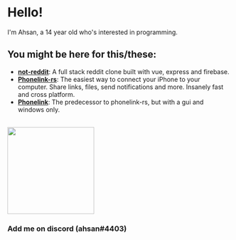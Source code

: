 # Hello!
I'm Ahsan, a 14 year old who's interested in programming. 
<br />

## **You might be here for this/these:**

- **[not-reddit](https://not-reddit.vercel.app)**: A full stack reddit clone built with vue, express and firebase.
- **[Phonelink-rs](https://github.com/ahsan-a/phonelink-rs)**: The easiest way to connect your iPhone to your computer. Share links, files, send notifications and more. Insanely fast and cross platform.
- **[Phonelink](https://github.com/ahsan-a/PhoneLink)**: The predecessor to phonelink-rs, but with a gui and windows only.

<!-- 
## **My favourite tools/langs**:

<code><img height="50" src="https://raw.githubusercontent.com/github/explore/80688e429a7d4ef2fca1e82350fe8e3517d3494d/topics/typescript/typescript.png"></code>
<code><img height="50" src="https://raw.githubusercontent.com/github/explore/80688e429a7d4ef2fca1e82350fe8e3517d3494d/topics/vue/vue.png"></code>
<code><img height="50" src="https://raw.githubusercontent.com/github/explore/80688e429a7d4ef2fca1e82350fe8e3517d3494d/topics/csharp/csharp.png"></code>
<code><img height="50" src="https://upload.wikimedia.org/wikipedia/commons/thumb/0/07/Neovim-mark-flat.svg/1200px-Neovim-mark-flat.svg.png"></code>
<code><img height="50" src="https://raw.githubusercontent.com/github/explore/80688e429a7d4ef2fca1e82350fe8e3517d3494d/topics/lua/lua.png"></code>
<code><img height="50" src="https://raw.githubusercontent.com/github/explore/80688e429a7d4ef2fca1e82350fe8e3517d3494d/topics/nodejs/nodejs.png"></code>
<code><img height="50" src="https://upload.wikimedia.org/wikipedia/commons/thumb/8/84/Deno.svg/1200px-Deno.svg.png"></code>

<br />

## **Things i'd like to learn and improve on:**

<code><img height="50" src="https://raw.githubusercontent.com/github/explore/80688e429a7d4ef2fca1e82350fe8e3517d3494d/topics/c/c.png"></code>
<code><img height="50" src="https://raw.githubusercontent.com/github/explore/80688e429a7d4ef2fca1e82350fe8e3517d3494d/topics/rust/rust.png"></code>
<code><img height="50" src="https://raw.githubusercontent.com/github/explore/80688e429a7d4ef2fca1e82350fe8e3517d3494d/topics/kotlin/kotlin.png"></code>
<code><img height="50" src="https://raw.githubusercontent.com/github/explore/80688e429a7d4ef2fca1e82350fe8e3517d3494d/topics/flutter/flutter.png"></code>
<code><img height="50" src="https://raw.githubusercontent.com/github/explore/80688e429a7d4ef2fca1e82350fe8e3517d3494d/topics/swift/swift.png"></code>
<code><img height="50" src="https://raw.githubusercontent.com/github/explore/80688e429a7d4ef2fca1e82350fe8e3517d3494d/topics/opengl/opengl.png"></code>
 -->
<br />
<img height="195" src="https://github-readme-stats-eight-theta.vercel.app/api/top-langs/?username=ahsan-a&layout=compact&langs_count=8&theme=nord"/>
<!-- <img src="https://github-readme-stats.vercel.app/api?username=ahsan-a&&show_icons=true&theme=nord&line_height=27&v=5" /> -->

### Add me on discord (ahsan#4403)

